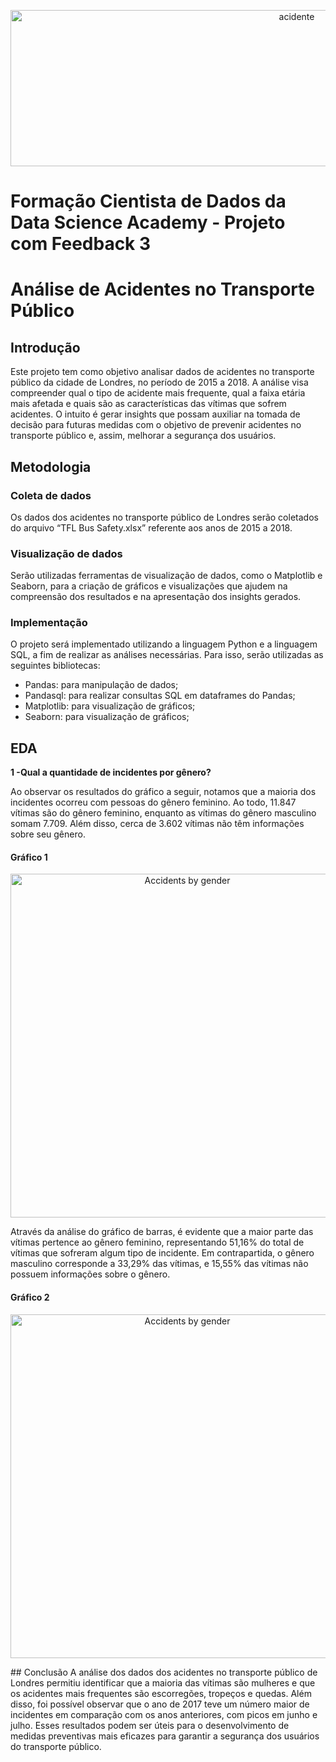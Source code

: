 <p align="center">
  <img src="https://github.com/user-attachments/assets/1bf86df6-6747-45a4-bd90-fc7f347938c7" alt="acidente" style="width: 900px; height: 250px;">
</p>

# Formação Cientista de Dados da Data Science Academy - Projeto com Feedback 3

# Análise de Acidentes no Transporte Público
## Introdução
Este projeto tem como objetivo analisar dados de acidentes no transporte público da cidade de Londres, no período de 2015 a 2018. A análise visa compreender qual o tipo de acidente mais frequente, qual a faixa etária mais afetada e quais são as características das vítimas que sofrem acidentes. O intuito é gerar insights que possam auxiliar na tomada de decisão para futuras medidas com o objetivo de prevenir acidentes no transporte público e, assim, melhorar a segurança dos usuários.

## Metodologia
### Coleta de dados
Os dados dos acidentes no transporte público de Londres serão coletados do arquivo “TFL Bus Safety.xlsx” referente aos anos de 2015 a 2018.

### Visualização de dados
Serão utilizadas ferramentas de visualização de dados, como o Matplotlib e Seaborn, para a criação de gráficos e visualizações que ajudem na compreensão dos resultados e na apresentação dos insights gerados.

### Implementação
O projeto será implementado utilizando a linguagem Python e a linguagem SQL, a fim de realizar as análises necessárias. Para isso, serão utilizadas as seguintes bibliotecas:

- Pandas: para manipulação de dados;
- Pandasql: para realizar consultas SQL em dataframes do Pandas;
- Matplotlib: para visualização de gráficos;
- Seaborn: para visualização de gráficos;

## EDA
**1 -Qual a quantidade de incidentes por gênero?**

Ao observar os resultados do gráfico a seguir, notamos que a maioria dos incidentes ocorreu com pessoas do gênero feminino. Ao todo, 11.847 vítimas são do gênero feminino, enquanto as vítimas do gênero masculino somam 7.709. Além disso, cerca de 3.602 vítimas não têm informações sobre seu gênero.
#### Gráfico 1
<p align="center">
  <img src="https://github.com/user-attachments/assets/6b548e32-b04a-48e9-8896-b94304b9ead5" alt="Accidents by gender" style="width: 550px; height: auto;">
</p>
Através da análise do gráfico de barras, é evidente que a maior parte das vítimas pertence ao gênero feminino, representando 51,16% do total de vítimas que sofreram algum tipo de incidente. Em contrapartida, o gênero masculino corresponde a 33,29% das vítimas, e 15,55% das vítimas não possuem informações sobre o gênero.

#### Gráfico 2 
<p align="center">
  <img src="https://github.com/user-attachments/assets/6b548e32-b04a-48e9-8896-b94304b9ead5" alt="Accidents by gender" style="width: 550px; height: auto;">
</p>
## Conclusão
A análise dos dados dos acidentes no transporte público de Londres permitiu identificar que a maioria das vítimas são mulheres e que os acidentes mais frequentes são escorregões, tropeços e quedas. Além disso, foi possível observar que o ano de 2017 teve um número maior de incidentes em comparação com os anos anteriores, com picos em junho e julho. Esses resultados podem ser úteis para o desenvolvimento de medidas preventivas mais eficazes para garantir a segurança dos usuários do transporte público.
